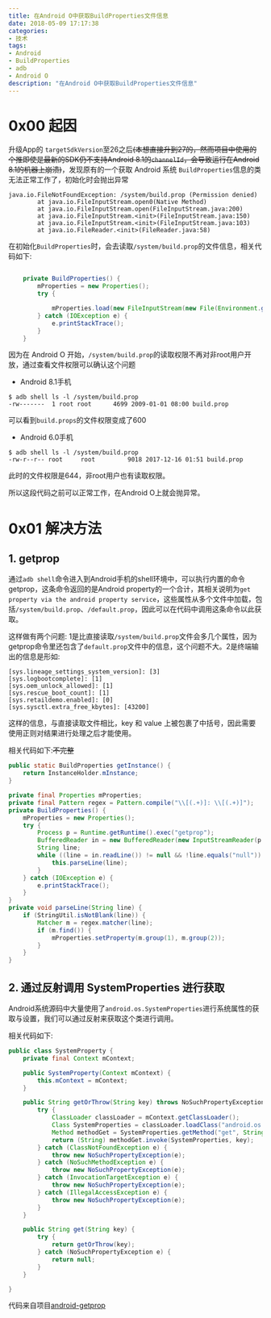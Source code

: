 ```yaml
---
title: 在Android O中获取BuildProperties文件信息
date: 2018-05-09 17:17:38
categories:
- 技术
tags:
- Android
- BuildProperties
- adb
- Android O
description: "在Android O中获取BuildProperties文件信息"
---
```

<!-- ![https://o5iqfmxl6.qnssl.com//blog/img/android-o-1.png](https://o5iqfmxl6.qnssl.com//blog/img/android-o-1.png) -->

<!-- more -->


# 0x00 起因

升级App的 `targetSdkVersion`至26之后~~(本想直接升到27的，然而项目中使用的个推即使是最新的SDK仍不支持Android 8.1的`channelId`，会导致运行在Android 8.1的机器上崩溃)~~，发现原有的一个获取 Android 系统 `BuildProperties`信息的类无法正常工作了，初始化时会抛出异常

```Log
java.io.FileNotFoundException: /system/build.prop (Permission denied)
        at java.io.FileInputStream.open0(Native Method)
        at java.io.FileInputStream.open(FileInputStream.java:200)
        at java.io.FileInputStream.<init>(FileInputStream.java:150)
        at java.io.FileInputStream.<init>(FileInputStream.java:103)
        at java.io.FileReader.<init>(FileReader.java:58)
```

在初始化`BuildProperties`时，会去读取`/system/build.prop`的文件信息，相关代码如下:

```Java

    private BuildProperties() {
        mProperties = new Properties();
        try {

            mProperties.load(new FileInputStream(new File(Environment.getRootDirectory(), "build.prop")));
        } catch (IOException e) {
            e.printStackTrace();
        }
    }
```

因为在 Android O 开始，`/system/build.prop`的读取权限不再对非root用户开放，通过查看文件权限可以确认这个问题

- Android 8.1手机

```shell
$ adb shell ls -l /system/build.prop
-rw-------  1 root root      4699 2009-01-01 08:00 build.prop
```

可以看到`build.props`的文件权限变成了600

- Android 6.0手机

```shell
$ adb shell ls -l /system/build.prop
-rw-r--r-- root     root         9018 2017-12-16 01:51 build.prop
```

此时的文件权限是644，非root用户也有读取权限。

所以这段代码之前可以正常工作，在Android O上就会抛异常。

# 0x01 解决方法

## 1. getprop

通过`adb shell`命令进入到Android手机的shell环境中，可以执行内置的命令getprop，这条命令返回的是Android property的一个合计，其相关说明为`get property via the android property service`，这些属性从多个文件中加载，包括`/system/build.prop`、`/default.prop`，因此可以在代码中调用这条命令以此获取。

这样做有两个问题: 1是比直接读取`/system/build.prop`文件会多几个属性，因为getprop命令里还包含了`default.prop`文件中的信息，这个问题不大。2是终端输出的信息是形如:

```
[sys.lineage_settings_system_version]: [3]
[sys.logbootcomplete]: [1]
[sys.oem_unlock_allowed]: [1]
[sys.rescue_boot_count]: [1]
[sys.retaildemo.enabled]: [0]
[sys.sysctl.extra_free_kbytes]: [43200]
```

这样的信息，与直接读取文件相比，key 和 value 上被包裹了中括号，因此需要使用正则对结果进行处理之后才能使用。

相关代码如下:~~不完整~~

``` java
public static BuildProperties getInstance() {
    return InstanceHolder.mInstance;
}

private final Properties mProperties;
private final Pattern regex = Pattern.compile("\\[(.+)]: \\[(.+)]");
private BuildProperties() {
    mProperties = new Properties();
    try {
        Process p = Runtime.getRuntime().exec("getprop");
        BufferedReader in = new BufferedReader(new InputStreamReader(p.getInputStream()));
        String line;
        while ((line = in.readLine()) != null && !line.equals("null")) {
            this.parseLine(line);
        }
    } catch (IOException e) {
        e.printStackTrace();
    }
}
private void parseLine(String line) {
    if (StringUtil.isNotBlank(line)) {
        Matcher m = regex.matcher(line);
        if (m.find()) {
            mProperties.setProperty(m.group(1), m.group(2));
        }
    }
}
```



## 2. 通过反射调用 SystemProperties 进行获取

Android系统源码中大量使用了`android.os.SystemProperties`进行系统属性的获取与设置，我们可以通过反射来获取这个类进行调用。

相关代码如下:

```Java
public class SystemProperty {
    private final Context mContext;

    public SystemProperty(Context mContext) {
        this.mContext = mContext;
    }

    public String getOrThrow(String key) throws NoSuchPropertyException {
        try {
            ClassLoader classLoader = mContext.getClassLoader();
            Class SystemProperties = classLoader.loadClass("android.os.SystemProperties");
            Method methodGet = SystemProperties.getMethod("get", String.class);
            return (String) methodGet.invoke(SystemProperties, key);
        } catch (ClassNotFoundException e) {
            throw new NoSuchPropertyException(e);
        } catch (NoSuchMethodException e) {
            throw new NoSuchPropertyException(e);
        } catch (InvocationTargetException e) {
            throw new NoSuchPropertyException(e);
        } catch (IllegalAccessException e) {
            throw new NoSuchPropertyException(e);
        }
    }

    public String get(String key) {
        try {
            return getOrThrow(key);
        } catch (NoSuchPropertyException e) {
            return null;
        }
    }

}
```

代码来自项目[android-getprop](https://github.com/thuxnder/android-getprop)

